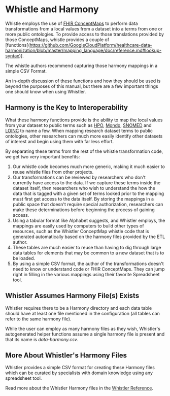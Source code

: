 # Whistle and Harmony
Whistle employs the use of [FHIR ConceptMaps](http://hl7.org/fhir/R4/conceptmap.html) to perform data transformations from a local values from a dataset into a terms from one or more public ontologies. To provide access to those translations provided by those ConceptMaps, whistle provides a couple of [functions[(https://github.com/GoogleCloudPlatform/healthcare-data-harmonization/blob/master/mapping_language/doc/reference.md#lookup-syntax)]. 

The whistle authors recommend capturing those harmony mappings in a simple CSV Format.

An in-depth discussion of these functions and how they should be used is beyond the purposes of this manual, but there are a few important things one should know when using Whistler. 

## Harmony is the Key to Interoperability
What these harmony functions provide is the ability to map the local values from your dataset to public terms such as [HPO](https://hpo.jax.org/app/), [Mondo](https://mondo.monarchinitiative.org/), [SNOMED](https://www.snomed.org/) and [LOINC](https://loinc.org/) to name a few. When mapping research dataset terms to public ontologies, other researchers can much more easily identify other datasets of interest and begin using them with far less effort. 

By separating these terms from the rest of the whistle transformation code, we get two very important benefits: 

1) Our whistle code becomes much more generic, making it much easier to reuse whistle files from other projects. 
2) Our transformations can be reviewed by researchers who don't currently have access to the data. If we capture these terms inside the dataset itself, then researchers who wish to understand the how the data that is tagged with a given set of terms looked prior to the mapping must first get access to the data itself. By storing the mappings in a public space that doesn't require special authorization, researchers can make these determinations before beginning the process of gaining access. 
3) Using a tabular format like Alphabet suggests, and Whistler employs, the mappings are easily used by computers to build other types of resources, such as the Whistler ConceptMap whistle code that is generated automatically based on the harmony files provided by the ETL author. 
4) These tables are much easier to reuse than having to dig through large data tables for elements that may be common to a new dataset that is to be loaded. 
5) By using a simple CSV format, the author of the transformations doesn't need to know or understand code or FHIR ConceptMaps. They can jump right in filling in the various mappings using their favorite Spreadsheet tool. 

## Whistler Assumes Harmony File(s) Exists
Whistler requires there to be a Harmony directory and each data table should have at least one file mentioned in the configuration (all tables can refer to the same harmony file). 

While the user can employ as many harmony files as they wish, Whistler's autogenerated helper functions assume a single harmony file is present and that its name is *data-harmony.csv*.

## More About Whistler's Harmony Files
Whistler provides a simple CSV format for creating these Harmony files which can be curated by specialists with domain knowledge using any spreadsheet tool. 

Read more about the Whistler Harmony files in the [Whistler Reference](https://nih-ncpi.github.io/ncpi-whistler/#/ref/harmony_files). 


